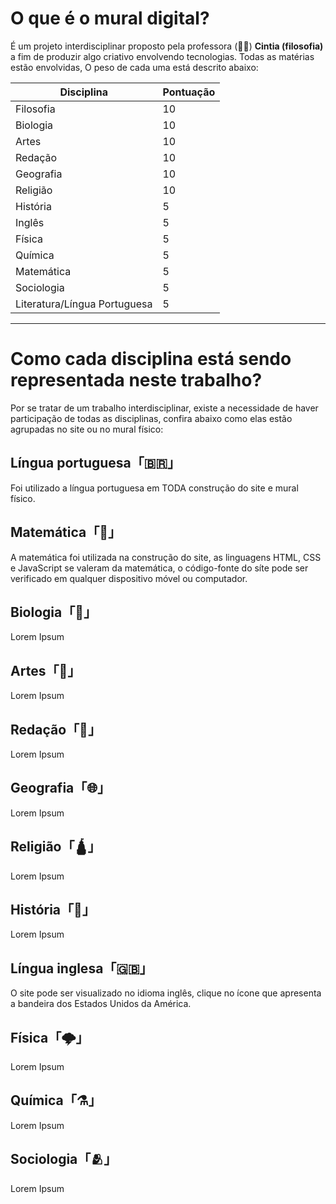 # O que é o mural digital?
É um projeto interdisciplinar proposto pela professora (:teacher:) **Cintia (filosofia)** a fim de produzir algo criativo envolvendo tecnologias. Todas as matérias estão envolvidas, O peso de cada uma está descrito abaixo:

Disciplina | Pontuação
--- | ---
Filosofia | 10
Biologia | 10
Artes | 10 
Redação | 10
Geografia | 10
Religião | 10 
História | 5 
Inglês | 5
Física | 5 
Química | 5 
Matemática | 5 
Sociologia | 5 
Literatura/Língua Portuguesa | 5 

***
# Como cada disciplina está sendo representada neste trabalho?
Por se tratar de um trabalho interdisciplinar, existe a necessidade de haver participação de todas as disciplinas, confira abaixo como elas estão agrupadas no site ou no mural físico:
## Língua portuguesa「🇧🇷」
Foi utilizado a língua portuguesa em TODA construção do site e mural físico.
## Matemática「🧮」
A matemática foi utilizada na construção do site, as linguagens HTML, CSS e JavaScript se valeram da matemática, o código-fonte do síte pode ser verificado em qualquer dispositivo móvel ou computador.
## Biologia「🌱」
Lorem Ipsum
## Artes「🎨」
Lorem Ipsum
## Redação「📝」
Lorem Ipsum
## Geografia「🌐」
Lorem Ipsum
## Religião「🛕」
Lorem Ipsum
## História「🦖」
Lorem Ipsum
## Língua inglesa「🇬🇧」
O site pode ser visualizado no idioma inglês, clique no ícone que apresenta a bandeira dos Estados Unidos da América.
## Física「🌩️」
Lorem Ipsum
## Química「⚗️」
Lorem Ipsum
## Sociologia「🫂」
Lorem Ipsum
